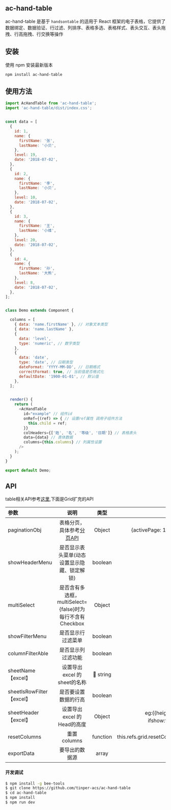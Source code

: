 ## ac-hand-table
ac-hand-table 是基于 `handsontable` 的适用于 React 框架的电子表格，它提供了数据绑定、数据验证、行过滤、列排序、表格多选、表格样式、表头交互、表头拖拽、行高拖拽、行交换等操作

## 安装

使用 npm 安装最新版本

```
npm install ac-hand-table
```

## 使用方法
```js
import AcHandTable from 'ac-hand-table';
import 'ac-hand-table/dist/index.css';


const data = [
  {
    id: 1,
    name: {
      firstName: '张',
      lastName: '小贝',
    },
    level: 19,
    date: '2018-07-02',
  },
  {
    id: 2,
    name: {
      firstName: '李',
      lastName: '小贝',
    },
    level: 10,
    date: '2018-07-02',
  },
  {
    id: 3,
    name: {
      firstName: '王',
      lastName: '小维',
    },
    level: 20,
    date: '2018-07-02',
  },
  {
    id: 4,
    name: {
      firstName: '孙',
      lastName: '大熊',
    },
    level: 8,
    date: '2018-07-02',
  },
];


class Demo extends Component {

  columns = [
    { data: 'name.firstName' }, // 对象文本类型
    { data: 'name.lastName' },
    {
      data: 'level',
      type: 'numeric', // 数字类型
    },
    {
      data: 'date',
      type: 'date', // 日期类型
      dateFormat: 'YYYY-MM-DD', // 日期格式
      correctFormat: true, // 当前值是否格式化
      defaultDate: '1900-01-01', // 默认值
    },
  ];


  render() {
    return (
      <AcHandTable
        id="example" // 组件id
        onRef={(ref) => { // 设置ref属性 调用子组件方法
          this.child = ref;
        }}
        colHeaders={['姓', '名', '等级', '日期']} // 表格表头
        data={data} // 表体数据
        columns={this.columns} // 列属性设置
      />
    );
  }
}

export default Demo;
```

## API

table相关API参考[这里](http://bee.tinper.org/bee-table#bee-table),下面是Grid扩充的API

|参数|说明|类型|默认值|
|:--|:---:|:--:|---:|
|paginationObj|表格分页，具体参考[分页API](http://bee.tinper.org/bee-pagination#bee-pagination)|Object|{activePage: 1, total: 0,items:1}
|showHeaderMenu|是否显示表头菜单(动态设置显示隐藏、锁定解锁)|boolean|true|
|multiSelect|是否含有多选框，multiSelect={false}时为每行不含有Checkbox|Object|{}|
|showFilterMenu|是否显示行过滤菜单|boolean|false|
|columnFilterAble|是否显示列过滤功能|boolean|true|
|sheetName【excel】| 设置导出excel 的sheet的名称 | string | -- |
|sheetIsRowFilter【excel】| 是否要设置数据的行高 | boolean | false |
|sheetHeader【excel】| 设置导出excel 的Head的高度 | Object | eg:{{height:30, //设置高度ifshow:false //是否显示}} |
|resetColumns|重置columns|function|this.refs.grid.resetColumns(columns)|
|exportData|要导出的数据源|array	|-|

#### 开发调试

```sh
$ npm install -g bee-tools
$ git clone https://github.com/tinper-acs/ac-hand-table
$ cd ac-hand-table
$ npm install
$ npm run dev
```

